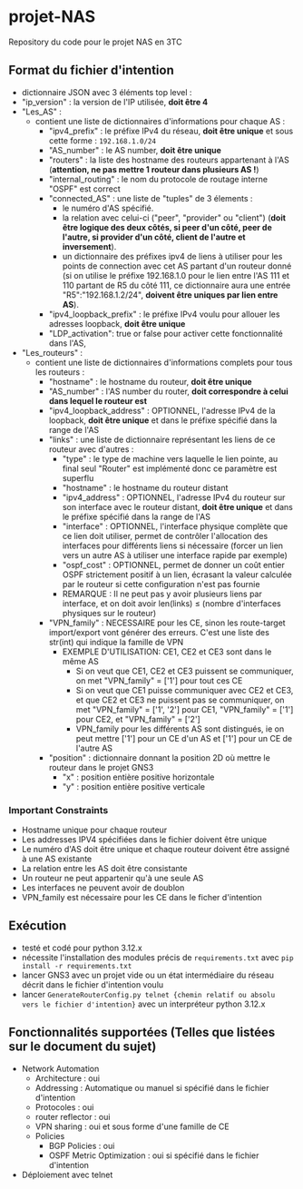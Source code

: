 # projet-NAS
Repository du code pour le projet NAS en 3TC

## Format du fichier d'intention
- dictionnaire JSON avec 3 éléments top level :
- "ip_version" : la version de l'IP utilisée, **doit être 4**
- "Les_AS" :
    - contient une liste de dictionnaires d'informations pour chaque AS :
        - "ipv4_prefix" : le préfixe IPv4 du réseau, **doit être unique** et 
          sous cette forme : `192.168.1.0/24`
        - "AS_number" : le AS number, **doit être unique**
        - "routers" : la liste des hostname des routeurs appartenant à l'AS (**attention, ne pas mettre 1 routeur dans plusieurs AS !**)
        - "internal_routing" : le nom du protocole de routage interne "OSPF" est correct
        - "connected_AS" : une liste de "tuples" de 3 élements :
            - le numéro d'AS spécifié.
            - la relation avec celui-ci ("peer", "provider" ou "client") (**doit être logique des deux côtés, si peer d'un côté, peer de l'autre, si provider d'un côté, client de l'autre et inversement**).
            - un dictionnaire des préfixes ipv4 de liens à utiliser pour les points de connection avec cet AS partant d'un routeur donné (si on utilise le préfixe 192.168.1.0 pour le lien entre l'AS 111 et 110 partant de R5 du côté 111, ce dictionnaire aura une entrée "R5":"192.168.1.2/24", **doivent être uniques par lien entre AS**).
        - "ipv4_loopback_prefix" : le préfixe IPv4 voulu pour allouer les adresses loopback, **doit être unique**
        - "LDP_activation": true or false pour activer cette fonctionnalité dans l'AS,
- "Les_routeurs" :
    - contient une liste de dictionnaires d'informations complets pour tous les routeurs :
        - "hostname" : le hostname du routeur, **doit être unique**
        - "AS_number" : l'AS number du router, **doit correspondre à celui dans lequel le routeur est**
        - "ipv4_loopback_address" : OPTIONNEL, l'adresse IPv4 de la loopback,
            **doit être unique** et dans le préfixe spécifié dans la range de l'AS
        - "links" : une liste de dictionnaire représentant les liens de ce routeur avec d'autres :
            - "type" : le type de machine vers laquelle le lien pointe, au final seul "Router" est implémenté donc ce paramètre est superflu
            - "hostname" : le hostname du routeur distant
            - "ipv4_address" : OPTIONNEL, l'adresse IPv4 du routeur sur son
              interface avec le routeur distant, **doit être unique** et dans le préfixe spécifié dans la range de l'AS
            - "interface" : OPTIONNEL, l'interface physique complète que ce lien doit utiliser, permet de contrôler l'allocation des interfaces pour différents liens si nécessaire (forcer un lien vers un autre AS à utiliser une interface rapide par exemple)
            - "ospf_cost" : OPTIONNEL, permet de donner un coût entier OSPF strictement positif à un lien, écrasant la valeur calculée par le routeur si cette configuration n'est pas fournie
            - REMARQUE : Il ne peut pas y avoir plusieurs liens par interface, et on doit avoir len(links) ≤ (nombre d'interfaces physiques sur le routeur)
        - "VPN_family" : NECESSAIRE pour les CE, sinon les route-target import/export vont générer des erreurs. C'est une liste des str(int) qui indique la famille de VPN 
            - EXEMPLE D'UTILISATION: CE1, CE2 et CE3 sont dans le même AS
                - Si on veut que CE1, CE2 et CE3 puissent se communiquer, on met "VPN_family" = ['1'] pour tout ces CE
                - Si on veut que CE1 puisse communiquer avec CE2 et CE3, et que CE2 et CE3 ne puissent pas se communiquer, on met "VPN_family" = ['1', '2'] pour CE1, "VPN_family" = ['1'] pour CE2, et "VPN_family" = ['2']
                - VPN_family pour les différents AS sont distingués, ie on peut mettre ['1'] pour un CE d'un AS et ['1'] pour un CE de l'autre AS
        - "position" : dictionnaire donnant la position 2D où mettre le routeur dans le projet GNS3
            - "x" : position entière positive horizontale
            - "y" : position entière positive verticale

### Important Constraints
- Hostname unique pour chaque routeur
- Les addresses IPV4 spécifiées dans le fichier doivent être unique
- Le numéro d'AS doit être unique et chaque routeur doivent être assigné à
  une AS existante
- La relation entre les AS doit être consistante
- Un routeur ne peut appartenir qu'à une seule AS
- Les interfaces ne peuvent avoir de doublon
- VPN_family est nécessaire pour les CE dans le ficher d'intention

## Exécution
- testé et codé pour python 3.12.x
- nécessite l'installation des modules précis de `requirements.txt` avec `pip install -r requirements.txt`
- lancer GNS3 avec un projet vide ou un état intermédiaire du réseau décrit dans le fichier d'intention voulu
- lancer `GenerateRouterConfig.py telnet {chemin relatif ou absolu vers le fichier d'intention}` avec un interpréteur python 3.12.x


## Fonctionnalités supportées (Telles que listées sur le document du sujet)

- Network Automation
    - Architecture : oui
    - Addressing : Automatique ou manuel si spécifié dans le fichier d'intention
    - Protocoles : oui
    - router reflector : oui
    - VPN sharing : oui et sous forme d'une famille de CE
    - Policies
        - BGP Policies : oui
        - OSPF Metric Optimization : oui si spécifié dans le fichier d'intention
- Déploiement avec telnet